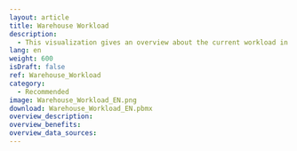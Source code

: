 ```yaml
---
layout: article
title: Warehouse Workload
description: 
  - This visualization gives an overview about the current workload in a warehouse. It uses variables as example data and a script is running to show some movement. Replace the variables with your own data sources and remove the script to get it running for your personal use case. 
lang: en
weight: 600
isDraft: false
ref: Warehouse_Workload
category:
  - Recommended
image: Warehouse_Workload_EN.png
download: Warehouse_Workload_EN.pbmx
overview_description:
overview_benefits:
overview_data_sources:
---
```

